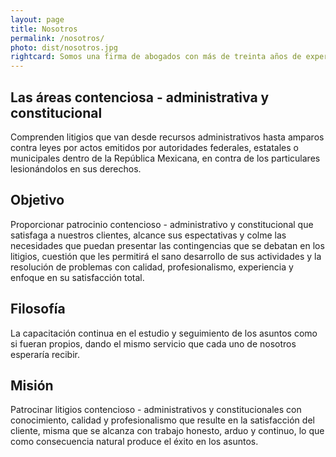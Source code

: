 ```yaml
---
layout: page
title: Nosotros
permalink: /nosotros/
photo: dist/nosotros.jpg
rightcard: Somos una firma de abogados con más de treinta años de experiencia en derecho contencioso - administrativo y constitucional conformada por diversos profesionales, entre ellos exfuncionarios del Poder Judicial Federal, así como del Tribunal Federal de Justicia Administrativa.
---
```


<section class="halfcard">
<h2>Las áreas contenciosa - administrativa y constitucional</h2>
<p>Comprenden litigios que van desde recursos administrativos hasta amparos contra leyes por actos emitidos por autoridades federales, estatales o municipales dentro de la República Mexicana, en contra de los particulares lesionándolos en sus derechos.
</p>
</section>

<section class="halfcard">
<h2>Objetivo</h2>
<p>Proporcionar patrocinio contencioso - administrativo y constitucional que satisfaga a nuestros clientes, alcance sus espectativas y colme las necesidades que puedan presentar las contingencias que se debatan en los litigios, cuestión que les permitirá el sano desarrollo de sus actividades y la resolución de problemas con calidad, profesionalismo, experiencia y enfoque en su satisfacción total.</p>
</section>

<section class="halfcard">
<h2>Filosofía</h2>
<p>La capacitación continua en el estudio y seguimiento de los asuntos como si fueran propios, dando el mismo servicio que cada uno de nosotros esperaría recibir.</p>
</section>

<section class="halfcard">
<h2>Misión</h2>
<p>Patrocinar litigios contencioso - administrativos y constitucionales con conocimiento, calidad y profesionalismo que resulte en la satisfacción del cliente, misma que se alcanza con trabajo honesto, arduo y continuo, lo que como consecuencia natural produce el éxito en los asuntos.</p>
</section>
